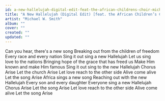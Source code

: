 ```yaml
---
id: a-new-hallelujah-digital-edit-feat-the-african-childrens-choir-michael-w-smith
title: "A New Hallelujah (Digital Edit) [feat. the African Children’s Choir]"
artist: "Michael W. Smith"
album: ""
cover: ""
created: ""
updated: ""
---
```


Can you hear, there's a new song
Breaking out from the children of freedom
Every race and every nation
Sing it out sing a new Hallelujah
Let us sing love to the nations
Bringing hope of the grace that has freed us
Make Him known and make Him famous
Sing it out sing to the new Hallelujah
Chorus
Arise
Let the church Arise
Let love reach to the other side
Alive come alive
Let the song Arise
Africa sings a new song
Reaching out with the new Hallelujah
Every son and every daughter
Everyone sing a new Hallelujah
Chorus
Arise
Let the song Arise
Let love reach to the other side
Alive come alive
Let the song Arise